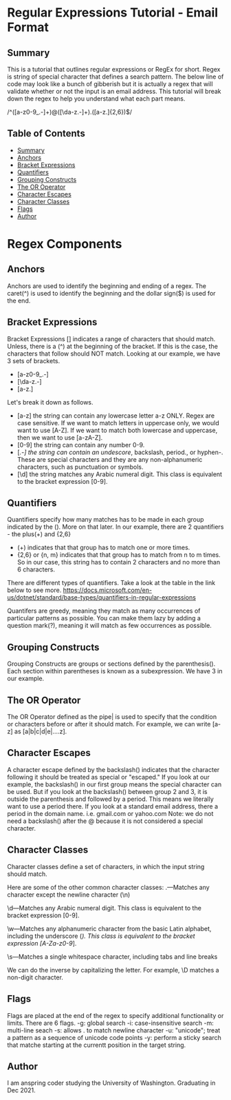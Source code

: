 # Regular Expressions Tutorial - Email Format

## Summary 
This is a tutorial that outlines regular expressions or RegEx for short. Regex is string of special character that defines a search pattern.
The below line of code may look like a bunch of gibberish but it is actually a regex that will validate whether or not the input is an email address.
This tutorial will break down the regex to help you understand what each part means. 

/^([a-z0-9_\.-]+)@([\da-z\.-]+)\.([a-z\.]{2,6})$/

## Table of Contents
- [Summary](#summary) 
- [Anchors](#anchors)
- [Bracket Expressions](#brackets)
- [Quantifiers](#quantifiers)
- [Grouping Constructs](#grouping)
- [The OR Operator](#or)
- [Character Escapes](#escapes)
- [Character Classes](#classes)
- [Flags](#flags)
- [Author](#author)

# Regex Components

## Anchors
Anchors are used to identify the beginning and ending of a regex. The caret(^) is used to identify the beginning and the dollar sign($) is used for the end.

<a name="brackets"></a>
## Bracket Expressions
Bracket Expressions [] indicates a range of characters that should match. Unless, there is a (^) at the beginning of the bracket. If this is the case, the characters that follow should NOT match. Looking at our example, we have 3 sets of brackets. 
  - [a-z0-9_\.-]
  - [\da-z\.-] 
  - [a-z\.]
  
 Let's break it down as follows. 
  - [a-z] the string can contain any lowercase letter a-z ONLY. Regex are case sensitive. If we want to match letters in uppercase only, we would want to use [A-Z]. If we want to match both lowercase and uppercase, then we want to use [a-zA-Z].
  - [0-9] the string can contain any number 0-9.
  - [_\.-] the string can contain an undescore_, backslash\, period., or hyphen-. These are special characters and they are any non-alphanumeric characters, such as punctuation or symbols.
  - [\d] the string matches any Arabic numeral digit. This class is equivalent to the bracket expression [0-9].

## Quantifiers
Quantifiers specify how many matches has to be made in each group indicated by the (). More on that later. In our example, there are 2 quantifiers - the plus(+) and {2,6}
  - (+) indicates that that group has to match one or more times.
  - {2,6} or {n, m} indicates that that group has to match from n to m times. So in our case, this string has to contain 2 characters and no more than 6 characters.

There are different types of quantifiers. Take a look at the table in the link below to see more. 
https://docs.microsoft.com/en-us/dotnet/standard/base-types/quantifiers-in-regular-expressions

Quantifers are greedy, meaning they match as many occurrences of particular patterns as possible. You can make them lazy by adding a question mark(?), meaning it will match as few occurrences as possible.

<a name="grouping"></a>
## Grouping Constructs
Grouping Constructs are groups or sections defined by the parenthesis(). Each section within parentheses is known as a subexpression. We have 3 in our example.

<a name="or"></a>
## The OR Operator
The OR Operator defined as the pipe| is used to specify that the condition or characters before or after it should match. For example, we can write [a-z] as [a|b|c|d|e|....z].

<a name="escapes"></a>
## Character Escapes
A character escape defined by the backslash(\) indicates that the character following it should be treated as special or "escaped." If you look at our example, the backslash(\) in our first group means the special character can be used. 
But if you look at the backslash(\) between group 2 and 3, it is outside the parenthesis and followed by a period. This means we literally want to use a period there. If you look at a standard email address, there a period in the domain name. i.e.  gmail.com or yahoo.com
Note: we do not need a backslash(\) after the @ because it is not considered a special character.

<a name="classes"></a>
## Character Classes
Character classes define a set of characters, in which the input string should match.

Here are some of the other common character classes:
  .—Matches any character except the newline character (\n)

  \d—Matches any Arabic numeral digit. This class is equivalent to the bracket expression [0-9].

   \w—Matches any alphanumeric character from the basic Latin alphabet, including the underscore (_). This class is equivalent to the bracket expression [A-Za-z0-9_].

  \s—Matches a single whitespace character, including tabs and line breaks

We can do the inverse by capitalizing the letter. For example, \D matches a non-digit character.

## Flags
Flags are placed at the end of the regex to specify additional functionality or limits. There are 6 flags.
  -g: global search
  -i: case-insensitive search
  -m: multi-line seach
  -s: allows . to match newline character
  -u: "unicode"; treat a pattern as a sequence of unicode code points
  -y: perform a sticky search that matche starting at the currentt position in the target string.
  
 ## Author
  I am anspring coder studying the University of Washington. Graduating in Dec 2021. 
